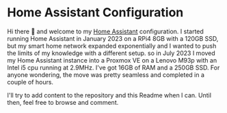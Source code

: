 # Home Assistant Configuration

Hi there 👋 and welcome to my [Home Assistant](https://www.home-assistant.io/) configuration.  I started running Home Assistant in January 2023 on a RPi4 8GB with a 120GB SSD, but my smart home network expanded exponentially and I wanted to push the limits of my knowledge with a different setup. so in July 2023 I moved my Home Assistant instance into a Proxmox VE on a Lenovo M93p with an Intel i5 cpu running at 2.9MHz. I've got 16GB of RAM and a 250GB SSD. For anyone wondering, the move was pretty seamless and completed in a couple of hours.

I'll try to add content to the repository and this Readme when I can. Until then, feel free to browse and comment.

<!--
**Daverover66/Daverover66** is a ✨ _special_ ✨ repository because its `README.md` (this file) appears on your GitHub profile.

Here are some ideas to get you started:

- 🔭 I’m currently working on ...
- 🌱 I’m currently learning ...
- 👯 I’m looking to collaborate on ...
- 🤔 I’m looking for help with ...
- 💬 Ask me about ...
- 📫 How to reach me: ...
- 😄 Pronouns: ...
- ⚡ Fun fact: ...
-->
